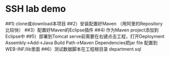# SSH lab demo 

##1) clone或download本项目
##2）安装配置好Maven （用阿里的Repository比较快）
##3）配置好Maven的Eclipse插件
##4) 作为Maven project添加到Eclipse中
##5）部署到Tomcat serve前需要在右键点击工程，打开Deployment Assembly->Add->Java Build Path->Maven Dependencies把jar file 配置到WEB-INF/lib里面
##6）测试数据脚本在工程根目录 department.sql


